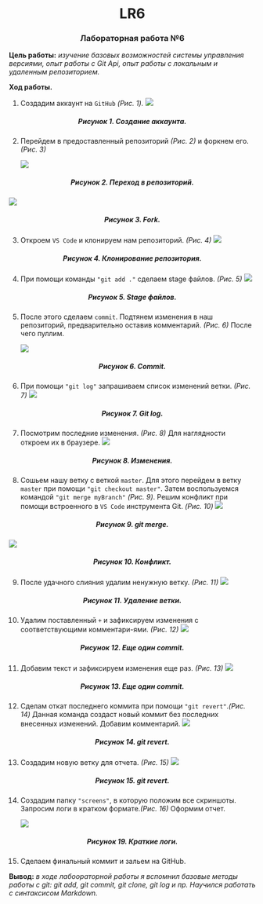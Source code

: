 # <center>LR6<center>

### <center>Лабораторная работа №6</center>

**Цель работы:** _изучение базовых возможностей системы управления версиями, опыт работы с Git Api, опыт работы с локальным и удаленным репозиторием._

**Ход работы.**

1. Создадим аккаунт на `GitHub` _(Рис. 1)._
   ![](./screens/1.png)

##### <center>_Рисунок 1. Создание аккаунта._</center>

2. Перейдем в предоставленный репозиторий _(Рис. 2)_ и форкнем его. _(Рис. 3)_

   ![](./screens/2.png)

##### <center>_Рисунок 2. Переход в репозиторий._</center>

![](./screens/3.png)

##### <center>_Рисунок 3. Fork._</center>

3. Откроем `VS Code` и клонируем нам репозиторий. _(Рис. 4)_
   ![](./screens/4.png)

##### <center>_Рисунок 4. Клонирование репозитория._</center>

4. При помощи команды `"git add ."` сделаем stage файлов. _(Рис. 5)_
   ![](./screens/5.png)

##### <center>_Рисунок 5. Stage файлов._</center>

5. После этого сделаем `commit`. Подтянем изменения в наш репозиторий, предварительно оставив комментарий. _(Рис. 6)_ После чего пуллим.

   ![](./screens/6.png)

##### <center>_Рисунок 6. Commit._</center>

6. При помощи `"git log"` запрашиваем список изменений ветки. _(Рис. 7)_
   ![](./screens/8.png)

##### <center>_Рисунок 7. Git log._</center>

7. Посмотрим последние изменения. _(Рис. 8)_ Для наглядности откроем их в браузере.
   ![](./screens/9.png)

##### <center>_Рисунок 8. Изменения._</center>

8. Сошьем нашу ветку с веткой `master`. Для этого перейдем в ветку `master` при помощи `"git checkout master"`. Затем воспользуемся командой `"git merge myBranch"` _(Рис. 9)_. Решим конфликт при помощи встроенного в `VS Code` инструмента Git. _(Рис. 10)_
   ![](./screens/11.png)

##### <center>_Рисунок 9. git merge._</center>

![](./screens/12.png)

##### <center>_Рисунок 10. Конфликт._</center>

9. После удачного слияния удалим ненужную ветку. _(Рис. 11)_
   ![](./screens/14.png)

##### <center>_Рисунок 11. Удаление ветки._</center>

10. Удалим поставленный `+` и зафиксируем изменения с соответствующими комментари-ями. _(Рис. 12)_
    ![](./screens/15.png)

##### <center>_Рисунок 12. Еще один commit._</center>

11. Добавим текст и зафиксируем изменения еще раз. _(Рис. 13)_
    ![](./screens/16.png)

##### <center>_Рисунок 13. Еще один commit._</center>

12. Сделам откат последнего коммита при помощи `"git revert"`._(Рис. 14)_ Данная команда создаст новый коммит без последних внесенных изменений. Добавим комментарий.
    ![](./screens/17.png)

##### <center>_Рисунок 14. git revert._</center>

13. Создадим новую ветку для отчета. _(Рис. 15)_
    ![](./screens/18.png)

##### <center>_Рисунок 15. git revert._</center>

14. Создадим папку `"screens"`, в которую положим все скриншоты. Запросим логи в кратком формате._(Рис. 16)_ Оформим отчет.

    ![](./screens/19.png)

##### <center>_Рисунок 19. Краткие логи._</center>

15. Сделаем финальный коммит и зальем на GitHub.

**Вывод:** _в ходе лабоораторной работы я вспомнил базовые методы работы с git: git add, git commit, git clone, git log и пр. Научился работать с синтаксисом Markdown._
